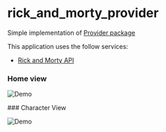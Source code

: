 # rick_and_morty_provider

Simple implementation of [Provider package](https://pub.dev/packages/provider)

This application uses the follow services:

- [Rick and Morty API](https://rickandmortyapi.com)


### Home view


![Demo](/screenshots/homeView.gif)


### Character View


![Demo](/screenshots/homeView.gif)